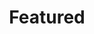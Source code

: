 ---
layout: feature
title: Featured
permalink: /features/
pagination: 
  enabled: true
  per_page: 8
  collection: feature
  permalink: /page:num/
---